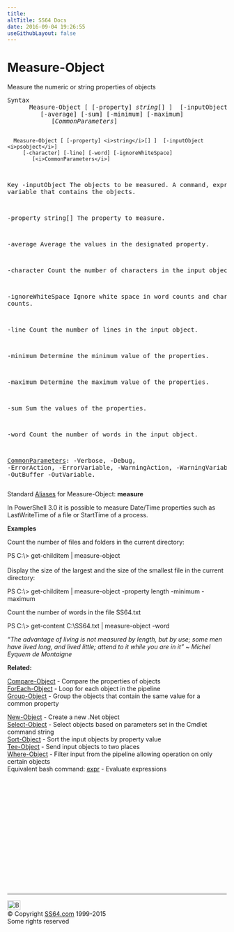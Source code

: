 ```yaml
---
title:
altTitle: SS64 Docs
date: 2016-09-04 19:26:55
useGithubLayout: false
---
```

<!-- #BeginLibraryItem "/Library/head_ps.lbi" --><!-- #EndLibraryItem --><h1>Measure-Object</h1> 
<p>Measure the numeric or string properties of objects</p>
<pre>Syntax
      Measure-Object [ [-property] <i>string</i>[] ]  [-inputObject <i>psobject</i>]
         [-average] [-sum] [-minimum] [-maximum]
            [<i>CommonParameters</i>]

      Measure-Object [ [-property] <i>string</i>[] ]  [-inputObject <i>psobject</i>]
         [-character] [-line] [-word] [-ignoreWhiteSpace]
            [<i>CommonParameters</i>]

Key
   -inputObject 
       The objects to be measured. 
       A command, expression or variable that contains the objects.

   -property string[]
       The property to measure.

   -average 
       Average the values in the designated property.

   -character
       Count the number of characters in the input object.

   -ignoreWhiteSpace 
       Ignore white space in word counts and character counts.

   -line 
       Count the number of lines in the input object.

   -minimum 
       Determine the minimum value of the properties.

   -maximum 
       Determine the maximum value of the properties.

   -sum
       Sum the values of the properties.

   -word 
       Count the number of words in the input object.

   <a href="common.html">CommonParameters</a>:
       -Verbose, -Debug, -ErrorAction, -ErrorVariable, -WarningAction, -WarningVariable,
       -OutBuffer -OutVariable.</pre>
<p>Standard <a href="get-alias.html">Aliases</a> for Measure-Object:<span class="code"> <b>measure</b></span></p>
<p>In PowerShell 3.0 it is possible to measure Date/Time properties such as <span class="code">LastWriteTime</span> of a file or <span class="code">StartTime</span> of a process.</p>
<p><b>Examples</b></p>
<p>Count the number of files and folders in the current  directory:</p>
<p><span class="code">PS C:\&gt; get-childitem | measure-object</span><br>
<br>Display the size of the largest and the size of the smallest file in the current  directory:</p>
<p class="code">PS C:\&gt; get-childitem | measure-object -property length -minimum -maximum</p>
<p>Count the number of words in the file SS64.txt</p>
<p class="code">PS C:\&gt; get-content C:\SS64.txt | measure-object  -word</p>
<p class="quote"><i>“The advantage of living is not measured by length, but by use; some men have lived long, and lived little; attend to it while you are in it” ~ Michel Eyquem de Montaigne</i></p>
<p><b>Related:</b></p>
<p><span class="body"><a href="compare-object.html">Compare-Object</a> - Compare the properties of objects<br>
<a href="foreach-object.html">ForEach-Object</a> - Loop for each object in the pipeline<br>
<a href="group-object.html">Group-Object</a> - Group the objects that contain the same value for a common property<br>

<a href="new-object.html">New-Object</a> - Create a new .Net object<br>
<a href="select-object.html">Select-Object</a> - Select objects based on parameters set in the Cmdlet command string<br>
<a href="sort-object.html">Sort-Object</a> - Sort the input objects by property value<br>
<a href="tee-object.html">Tee-Object</a> - Send input objects to two places<br>
<a href="where-object.html">Where-Object</a> - Filter input from the pipeline allowing operation on only certain objects<br>
</span>Equivalent bash command: <a href="../bash/expr.html">expr</a> - Evaluate expressions</p><!-- #BeginLibraryItem "/Library/foot_ps.lbi" --><p>
<!-- PowerShell300 -->
<ins class="adsbygoogle" style="display:inline-block;width:300px;height:250px" data-ad-client="ca-pub-6140977852749469" data-ad-slot="6253539900"></ins>
<script>
(adsbygoogle = window.adsbygoogle || []).push({});
</script></p>
<hr>
<div id="bl" class="footer"><a href="measure-object.html#"><img src="../images/top.png" width="30" height="22" alt="Back to the Top"></a></div>
<div id="br" class="footer, tagline">© Copyright <a href="../index.html">SS64.com</a> 1999-2015<br>
Some rights reserved</div><!-- #EndLibraryItem -->

